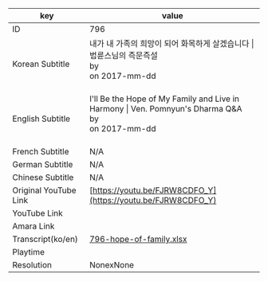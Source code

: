 |  key  |  value  |
|-------|---------|
| ID            | 796 |
| Korean Subtitle | 내가 내 가족의 희망이 되어 화목하게 살겠습니다 \| 법륜스님의 즉문즉설<br>by <br>on 2017-mm-dd<br><br>|
| English Subtitle | I'll Be the Hope of My Family and Live in Harmony \| Ven. Pomnyun's Dharma Q&A<br>by <br>on 2017-mm-dd<br><br>|
| French Subtitle | N/A |
| German Subtitle | N/A |
| Chinese Subtitle | N/A |
| Original YouTube Link  | [https://youtu.be/FJRW8CDFO_Y](https://youtu.be/FJRW8CDFO_Y) |
| YouTube Link  |  |
| Amara Link    |  |
| Transcript(ko/en) | [796-hope-of-family.xlsx](https://github.com/jungtosociety/dharma-qna/raw/master/sub/796/796-hope-of-family.xlsx) |
| Playtime |  |
| Resolution | NonexNone|
